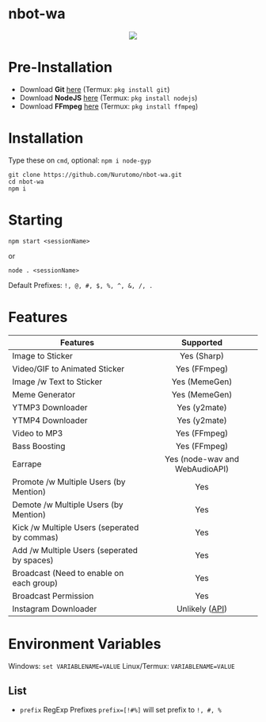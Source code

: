 # nbot-wa
<p align="center" width="100%">
    <a href="https://hits.seeyoufarm.com"><img src="https://hits.seeyoufarm.com/api/count/incr/badge.svg?url=https%3A%2F%2Fgithub.com%2FNurutomo%2Fnbot-wa&count_bg=%2379C83D&title_bg=%23555555&icon=&icon_color=%23E7E7E7&title=hits&edge_flat=false"/></a>
</p>

# Pre-Installation
- Download **Git** [here](https://git-scm.com/downloads) (Termux: `pkg install git`)
- Download **NodeJS** [here](https://nodejs.org/en/download/) (Termux: `pkg install nodejs`)
- Download **FFmpeg** [here](https://www.gyan.dev/ffmpeg/builds/) (Termux: `pkg install ffmpeg`)

# Installation
Type these on `cmd`, optional: `npm i node-gyp`
```
git clone https://github.com/Nurutomo/nbot-wa.git
cd nbot-wa
npm i
```
# Starting
```
npm start <sessionName>
```
or
```
node . <sessionName>
```

Default Prefixes: `!, @, #, $, %, ^, &, /, .`
# Features
| Features                                     |                   Supported                  |
|----------------------------------------------|:--------------------------------------------:|
| Image to Sticker                             |                  Yes (Sharp)                 |
| Video/GIF to Animated Sticker                |                 Yes (FFmpeg)                 |
| Image /w Text to Sticker                     |                 Yes (MemeGen)                |
| Meme Generator                               |                 Yes (MemeGen)                |
| YTMP3 Downloader                             |                 Yes (y2mate)                 |
| YTMP4 Downloader                             |                 Yes (y2mate)                 |
| Video to MP3                                 |                 Yes (FFmpeg)                 |
| Bass Boosting                                |                 Yes (FFmpeg)                 |
| Earrape                                      |        Yes (node-wav and WebAudioAPI)        |
| Promote /w Multiple Users (by Mention)       |                      Yes                     |
| Demote /w Multiple Users (by Mention)        |                      Yes                     |
| Kick /w Multiple Users (seperated by commas) |                      Yes                     |
| Add /w Multiple Users (seperated by spaces)  |                      Yes                     |
| Broadcast (Need to enable on each group)     |                      Yes                     |
| Broadcast Permission                         |                      Yes                     |
| Instagram Downloader                         | Unlikely ([API](mhankbarbar-api--nurutomo.repl.co)) |

# Environment Variables
Windows: `set VARIABLENAME=VALUE`
Linux/Termux: `VARIABLENAME=VALUE`

## List
- `prefix` RegExp Prefixes `prefix=[!#%]` will set prefix to `!, #, %`
